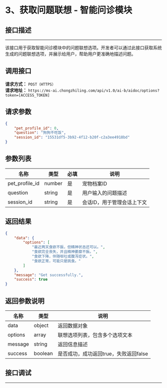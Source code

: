 # 3、获取问题联想 - 智能问诊模块

## 接口描述
---
该接口用于获取智能问诊模块中的问题联想选项。开发者可以通过此接口获取系统生成的问题联想选项，并展示给用户，帮助用户更准确地描述问题。

## 调用接口
**请求方式：** `POST（HTTPS）`  
**请求地址：** `https://ms-ai.chongzhiling.com/api/v1.0/ai-b/aidoc/options?token=[ACCESS_TOKEN]`

## 请求参数
```json
{
    "pet_profile_id": 0,
    "question": "狗狗不吃饭",
    "session_id": "15531df5-3b92-4f12-b20f-c2a3ee4918bd"
}
```

## 参数列表

| 名称            | 类型   | 必填 | 说明                  |
| --------------- | ------ | ---- | --------------------- |
| pet_profile_id  | number | 是   | 宠物档案ID            |
| question        | string | 是   | 用户输入的问题描述    |
| session_id      | string | 是   | 会话ID，用于管理会话上下文 |

## 返回结果
```json
{
    "data": {
        "options": [
            "最近两天食欲不振，但精神状态还可以。",
            "食欲完全丧失，并且精神萎靡不振。",
            "食欲下降，伴随呕吐或腹泻症状。",
            "食欲正常，可能只是挑食。"
        ]
    },
    "message": "Get successfully.",
    "success": true
}
```

## 返回参数说明
| 名称              | 类型   | 说明                                         |
|-------------------|--------|----------------------------------------------|
| data              | object | 返回数据对象                                 |
| options           | array  | 联想选项列表，包含多个选项文本               |
| message           | string | 返回信息描述                                 |
| success           | boolean| 是否成功，成功返回true，失败返回false        |

## 接口调试
---
<script setup>  
import SwaggerUI from '../../../../src/components/SwaggerUI.vue'  
</script>  

<ClientOnly>  
  <SwaggerUI   
    tag="options"   
    type="post"   
    path="/aidoc/options"   
  />  
</ClientOnly>  



